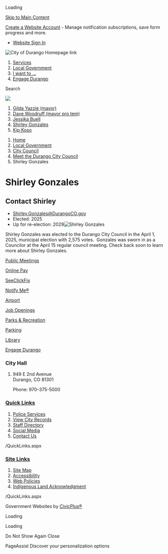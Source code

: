 Loading

[Skip to Main Content](https://www.durangoco.gov/1816/Shirley-Gonzales/)

[Create a Website Account](https://www.durangoco.gov/MyAccount/ProfileCreate) - Manage notification subscriptions, save form progress and more.   

- [Website Sign In](https://www.durangoco.gov/MyAccount)

![City of Durango Homepage link](https://www.durangoco.gov/ImageRepository/Document?documentID=27383)

1. [Services](https://www.durangoco.gov/269/Services)
2. [Local Government](https://www.durangoco.gov/27/Local-Government)
3. [I want to ...](https://www.durangoco.gov/31/I-want-to)
4. [Engage Durango](https://www.durangoco.gov/1616/Engage-Durango)

Search

![](https://www.durangoco.gov/ImageRepository/Document?documentID=27382)

1. [Gilda Yazzie (mayor)](https://www.durangoco.gov/1703/Gilda-Yazzie-mayor)
2. [Dave Woodruff (mayor pro tem)](https://www.durangoco.gov/1702/Dave-Woodruff-mayor-pro-tem)
3. [Jessika Buell](https://www.durangoco.gov/1407/Jessika-Buell)
4. [Shirley Gonzales](https://www.durangoco.gov/1816/Shirley-Gonzales)
5. [Kip Koso](https://www.durangoco.gov/1817/Kip-Koso)

<!--THE END-->

1. [Home](https://www.durangoco.gov)
2. [Local Government](https://www.durangoco.gov/27/Local-Government)
3. [City Council](https://www.durangoco.gov/169/City-Council)
4. [Meet the Durango City Council](https://www.durangoco.gov/1463/Meet-the-Durango-City-Council)
5. Shirley Gonzales

# Shirley Gonzales

## Contact Shirley

- [Shirley.Gonzales@DurangoCO.gov](mailto:Shirley.Gonzales@DurangoCO.gov)
- Elected: 2025
- Up for re-election: 2029![Shirley Gonzales](https://www.durangoco.gov/ImageRepository/Document?documentId=35225)

Shirley Gonzales was elected to the Durango City Council in the April 1, 2025, municipal election with 2,575 votes.  Gonzales was sworn in as a Councilor at the April 15 regular council meeting. Check back soon to learn more about Shirley Gonzales. 

[Public Meetings](https://www.durangoco.gov/146/35378/Agendas-Minutes)

[Online Pay](https://www.durangoco.gov/1088/Online-Payments)

[SeeClickFix](https://www.durangoco.gov/1668/SeeClickFix)

[Notify Me®](https://www.durangoco.gov/list.aspx)

[Airport](https://www.durangoco.gov/1450/Airport)

[Job Openings](https://www.governmentjobs.com/careers/durangoco)

[Parks &amp; Recreation](https://www.durangoco.gov/1449/Parks-Recreation)

[Parking](https://www.durangoco.gov/332/Parking)

[Library](https://www.durangoco.gov/1451/Library)

[Engage Durango](https://www.durangoco.gov/1616/Connect-Engage-Durango)

### City Hall

1. 949 E 2nd Avenue  
   Durango, CO 81301
   
   Phone: 970–375-5000

### [Quick Links](https://www.durangoco.gov/QuickLinks.aspx?CID=79)

1. [Police Services](https://www.durangoco.gov/police)
2. [View City Records](https://durangogov.hylandcloud.com/221publicaccessserver)
3. [Staff Directory](https://www.durangoco.gov/directory.aspx)
4. [Social Media](https://www.durangoco.gov/79/Social-Media)
5. [Contact Us](https://www.durangoco.gov/1677/Contact-Us)

/QuickLinks.aspx

### [Site Links](https://www.durangoco.gov/QuickLinks.aspx?CID=81)

1. [Site Map](https://www.durangoco.gov/sitemap)
2. [Accessibility](https://www.durangoco.gov/1789/Digital-Accessibility-Statement)
3. [Web Policies](https://www.durangoco.gov/682/Web-Policies)
4. [Indigenous Land Acknowledgment](https://www.durangoco.gov/1797/Indigenous-Land-Acknowledgment)

/QuickLinks.aspx

Government Websites by [CivicPlus®](https://connect.civicplus.com/referral)

Loading

Loading

Do Not Show Again Close

PageAssist Discover your personalization options